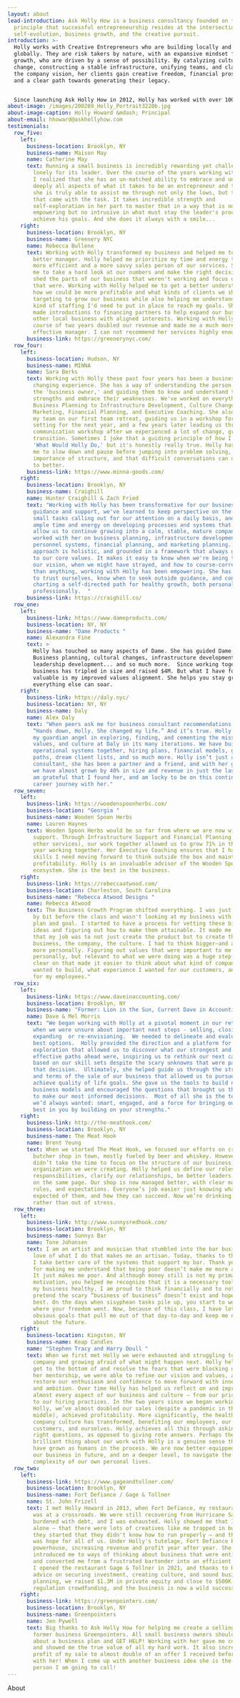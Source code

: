 ```yaml
---
layout: about
lead-introduction: Ask Holly How is a business consultancy founded on the
  principle that successful entrepreneurship resides at the intersection of
  self-evolution, business growth, and the creative pursuit.
introduction: >-
  Holly works with Creative Entrepreneurs who are building locally and growing
  globally. They are risk takers by nature, with an expansive mindset for
  growth, who are driven by a sense of possibility. By catalyzing culture
  change, constructing a stable infrastructure, unifying teams, and clarifying
  the company vision, her clients gain creative freedom, financial prosperity,
  and a clear path towards generating their legacy. 


  Since launching Ask Holly How in 2012, Holly has worked with over 1000 businesses through her private consulting and business growth program. She has a rich background as a professional ballet dancer, music therapist, medical researcher, bassoonist, VP of Operations and Finance, and Visiting Professor of Business at Pratt Institute. She holds a degree in Music Therapy from Berklee College of Music, A Certificate in Pre-Medical Sciences from Columbia University, and is currently pursuing a Graduate Certificate in Religions of the World at the Harvard Extension. She is currently at work on her first book. Each of these pursuits has allowed her to shape her approach and philosophy to helping entrepreneurs grow their businesses without sacrificing their souls.
about-image: /images/200209_Holly_Portrait3220b.jpg
about-image-caption: Holly Howard &mdash; Principal
about-email: hhoward@askhollyhow.com
testimonials:
  row_five:
    left:
      business-location: Brooklyn, NY
      business-name: Maison May
      name: Catherine May
      text: Running a small business is incredibly rewarding yet challenging and often
        lonely for its leader. Over the course of the years working with Holly,
        I realized that she has an un-matched ability to embrace and understand
        deeply all aspects of what it takes to be an entrepreneur and therefore,
        she is truly able to assist me through not only the lows, but the highs
        that came with the task. It takes incredible strength and
        self-exploration in her part to master that in a way that is not only
        empowering but no intrusive in what must stay the leader's process to
        achieve his goals. And she does it always with a smile...
    right:
      business-location: Brooklyn, NY
      business-name: Greenery NYC
      name: Rebecca Bullene
      text: Working with Holly transformed my business and helped me to become a
        better manager. Holly helped me prioritize my time and energy to become
        more efficient and a more savvy sales person of our services. She helped
        me to take a hard look at our numbers and make the right decisions to
        shed the parts of our business that weren't working and focus on those
        that were. Working with Holly helped me to get a better understanding of
        how we could be more profitable and what kinds of clients we should be
        targeting to grow our business while also helping me understand what
        kind of staffing I'd need to put in place to reach my goals. She also
        made introductions to financing partners to help expand our business and
        other local business with aligned interests. Working with Holly over the
        course of two years doubled our revenue and made me a much more
        effective manager. I can not recommend her services highly enough!
      business-link: https://greenerynyc.com/
  row_four:
    left:
      business-location: Hudson, NY
      business-name: MINNA
      name: Sara Berks
      text: Working with Holly these past four years has been a business and life
        changing experience. She has a way of understanding the person behind
        the 'business owner,' and guiding them to know and understand their own
        strengths and embrace their weaknesses. We've worked on everything from
        Business Planning to Infrastructure Development, Culture Change,
        Marketing, Financial Planning, and Executive Coaching. She also joined
        my team on our first team retreat, guiding us in a workshop for goal
        setting for the next year, and a few years later leading us through a
        communication workshop after we experienced a lot of change, growth, and
        transition. Sometimes I joke that a guiding principle of how I lead is
        'What Would Holly Do,' but it's honestly really true. Holly has taught
        me to slow down and pause before jumping into problem solving, the
        importance of structure, and that difficult conversations can only lead
        to better.
      business-link: https://www.minna-goods.com/
    right:
      business-location: Brooklyn, NY
      business-name: Craighill
      name: Hunter Craighill & Zach Fried
      text: "Working with Holly has been transformative for our business. With her
        guidance and support, we've learned to keep perspective on the countless
        small tasks calling out for our attention on a daily basis, and focus
        ample time and energy on developing processes and systems that will
        allow us to continue growing into a calm, stable, mature company. We've
        worked with her on business planning, infrastructure development,
        personnel systems, financial planning, and marketing planning. Her
        approach is holistic, and grounded in a framework that always goes back
        to our core values. It makes it easy to know when we're being true to
        our vision, when we might have strayed, and how to course-correct. More
        than anything, working with Holly has been empowering. She has set us up
        to trust ourselves, know when to seek outside guidance, and continue
        charting a self-directed path for healthy growth, both personally and
        professionally.  "
      business-link: https://craighill.co/
  row_one:
    left:
      business-link: https://www.dameproducts.com/
      business-location: NY, NY
      business-name: "Dame Products "
      name: Alexandra Fine
      text: >
        Holly has touched so many aspects of Dame. She has guided Dame through
        Business planning, cultural changes, infrastructure development,
        leadership development... and so much more.  Since working together my
        business has tripled in size and raised $4M. But what I have found most
        valuable is my improved values alignment. She helps you stay grounded so
        everything else can soar. 
    right:
      business-link: https://daly.nyc/
      business-location: NY, NY
      business-name: Daly
      name: Alex Daly
      text: "When peers ask me for business consultant recommendations, I tell them:
        “Hands down, Holly. She changed my life.” And it’s true. Holly has been
        my guardian angel in exploring, finding, and cementing the mission,
        values, and culture at Daly in its many iterations. We have built
        operational systems together, hiring plans, financial models, growth
        paths, dream client lists, and so much more. Holly isn’t just a
        consultant, she has been a partner and a friend, and with her guidance,
        we have almost grown by 40% in size and revenue in just the last year. I
        am grateful that I found her, and am lucky to be on this continued
        career journey with her."
  row_seven:
    left:
      business-link: https://woodenspoonherbs.com/
      business-location: "Georgia "
      business-name: Wooden Spoon Herbs
      name: Lauren Haynes
      text: Wooden Spoon Herbs would be so far from where we are now without Holly's
        support. Through Infrastructure Support and Financial Planning (among
        other services), our work together allowed us to grow 71% in the first
        year working together. Her Executive Coaching ensures that I have the
        skills I need moving forward to think outside the box and maintain
        profitability. Holly is an invaluable advisor of the Wooden Spoon
        ecosystem. She is the best in the business.
    right:
      business-link: https://rebeccaatwood.com/
      business-location: Charleston, South Carolina
      business-name: "Rebecca Atwood Designs "
      name: Rebecca Atwood
      text: The Business Growth Program shifted everything. I was just going along bit
        by bit before the class and wasn't looking at my business with a bigger
        plan and goal. I started to have a process for vetting these bigger
        ideas and figuring out how to make them attainable. It made me realize
        that my job was to not just create the product but to create the
        business, the company, the culture. I had to think bigger—and actually
        more personally. Figuring out values that were important to me
        personally, but relevant to what we were doing was a huge step. Getting
        clear on that made it easier to think about what kind of company I
        wanted to build, what experience I wanted for our customers, and also
        for my employees."
  row_six:
    left:
      business-link: https://www.daveinaccounting.com/
      business-location: Brooklyn, NY
      business-name: "Former: Lion in the Sun, Current Dave in Accounting "
      name: Dave & Mel Morris
      text: "We began working with Holly at a pivotal moment in our retail business
        when we were unsure about important next steps - selling, closing,
        expanding  or re-envisioning.  We needed to delineate and evaluate our
        best options.  Holly provided the direction and a platform for
        exploration that allowed us to discover what our strongest and most
        effective paths ahead were, inspiring us to rethink our next careers
        based on our skill sets despite the scary unknowns that were part of
        that decision.  Ultimately, she helped guide us through the structure
        and terms of the sale of our business that allowed us to pursue and
        achieve quality of life goals. She gave us the tools to build new
        business models and encouraged the questions that brought us the clarity
        to make our most informed decisions.  Most of all she is the team member
        we’d always wanted: smart, engaged, and a force for bringing out the
        best in you by building on your strengths."
    right:
      business-link: http://the-meathook.com/
      business-location: Brooklyn, NY
      business-name: The Meat Hook
      name: Brent Young
      text: When we started The Meat Hook, we focused our efforts on creating the best
        butcher shop in town, mostly fueled by beer and whiskey. However, we
        didn’t take the time to focus on the structure of our business, and the
        organization we were creating. Holly helped us define our roles and
        responsibilities, clarify our relationships, be better leaders, and get
        on the same page. Our shop is now managed better, with clear managerial
        roles, and expectations. Everyone’s job easier just knowing what is
        expected of them, and how they can succeed. Now we’re drinking to relax,
        rather than out of stress.
  row_three:
    left:
      business-link: http://www.sunnysredhook.com/
      business-location: Brooklyn, NY
      business-name: Sunnys Bar
      name: Tone Johansen
      text: I am an artist and musician that stumbled into the bar business. It is the
        love of what I do that makes me an artisan. Today, thanks to this class,
        I take better care of the systems that support my bar. Thank you, Holly,
        for making me understand that being poor doesn’t make me more authentic.
        It just makes me poor. And although money still is not my primary
        motivation, you helped me recognize that it is a necessary tool to keep
        my business healthy. I am proud to think financially and to not just
        pretend the scary “business of business” doesn’t exist and hope for the
        best. On the days when sisyphean tasks pile up, you start to wonder
        where your freedom went. Now, because of this class, I have lots of
        obvious goals that pull me out of that day-to-day and keep me excited
        about the future.
    right:
      business-location: Kingston, NY
      business-name: Keap Candles
      name: "Stephen Tracy and Harry Doull "
      text: When we first met Holly we were exhausted and struggling to grow our
        company and growing afraid of what might happen next. Holly helped us
        get to the bottom of and resolve the fears that were blocking us. With
        her mentorship, we were able to refine our vision and values, and
        restore our enthusiasm and confidence to move forward with inner clarity
        and ambition. Over time Holly has helped us reflect on and improve
        almost every aspect of our business and culture — from our pricing model
        to our hiring practices. In the two years since we began working with
        Holly, we’ve almost doubled our sales (despite a pandemic in the
        middle), achieved profitability. More significantly, the health of our
        company culture has transformed, benefiting our employees, our
        customers, and ourselves. Holly achieves all this through asking the
        right questions, as opposed to giving rote answers. Perhaps the most
        brilliant thing about our work with Holly is a genuine sense that we
        have grown as humans in the process. We are now better equipped to run
        our business in future, and on a deeper level, to navigate the
        complexity of our own personal lives.
  row_two:
    left:
      business-link: https://www.gageandtollner.com/
      business-location: Brooklyn, NY
      business-name: Fort Defiance / Gage & Tollner
      name: St. John Frizell
      text: I met Holly Howard in 2013, when Fort Defiance, my restaurant in Brooklyn,
        was at a crossroads. We were still recovering from Hurricane Sandy,
        burdened with debt, and I was exhausted. Holly showed me that I wasn't
        alone — that there were lots of creatives like me trapped in businesses
        they started that they didn't know how to run properly — and that there
        was hope for all of us. Under Holly's tutelage, Fort Defiance became a
        powerhouse, increasing revenue and profit year after year. She
        introduced me to ways of thinking about business that were entirely new,
        and converted me from a frustrated bartender into an efficient operator.
        I opened the restaurant Gage & Tollner in 2021, and thanks to Holly's
        advice on securing investment, creating culture, and sound business
        planning, we raised $1.3M in private equity and close to $500K in
        regulation crowdfunding, and the business is now a wild success.
    right:
      business-link: https://greenpointers.com/
      business-location: Brooklyn, NY
      business-name: Greenpointers
      name: Jen Pywell
      text: Big thanks to Ask Holly How for helping me create a selling plan for my
        former business Greenpointers. All small business owners should think
        about a business plan and GET HELP! Working with her gave me confidence
        and showed me the true value of all my hard work. It also increased the
        profit of my sale to almost double of an offer I received before working
        with her! When I come up with another business idea she is the first
        person I am going to call!
---
```

About


